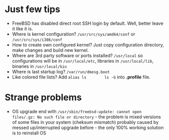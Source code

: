Just few tips
===
- FreeBSD has disabled direct root SSH login by default. Well, better leave it like it is.
- Where is kernel configuration? `/usr/src/sys/amd64/conf` or `/usr/src/sys/i386/conf`
- How to create own configured kernel? Just copy configuration directory, make changes and build new kernel.
- Where are 3rd party software or ports installed? `/usr/local` so configurations will be in `/usr/local/etc`, libraries in `/usr/local/lib`, binaries in `/usr/local/bin`
- Where is last startup log? `/var/run/dmesg.boot`
- Like colored file lists? Add `alias ls        ls -G` into **.profile** file.

Strange problems
===
- OS upgrade end with `/usr/sbin/freebsd-update: cannot open files/.gz: No such file or directory` - the problem is mixed versions of some files in your system (cheksum mismatch) probably caused by messed up/interrupted upgrade before - the only 100% working solution is to reinstall OS

